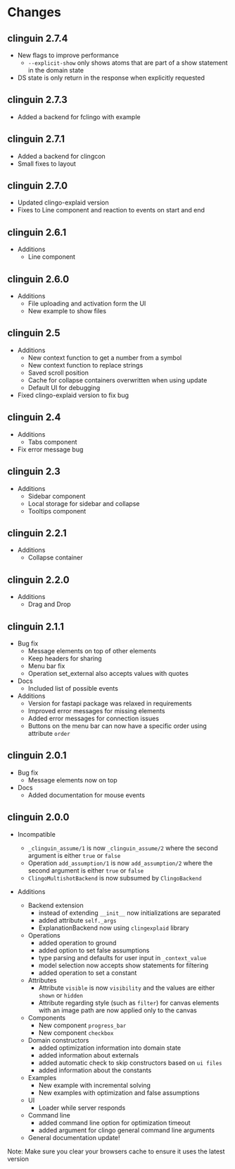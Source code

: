 # Changes

## clinguin 2.7.4

  * New flags to improve performance
    * `--explicit-show` only shows atoms that are part of a show statement in the domain state
  * DS state is only return in the response when explicitly requested

## clinguin 2.7.3

  * Added a backend for fclingo with example

## clinguin 2.7.1

  * Added a backend for clingcon
  * Small fixes to layout

## clinguin 2.7.0

  * Updated clingo-explaid version
  * Fixes to Line component and reaction to events on start and end

## clinguin 2.6.1

  * Additions
    * Line component

## clinguin 2.6.0

  * Additions
    * File uploading and activation form the UI
    * New example to show files

## clinguin 2.5

  * Additions
    * New context function to get a number from a symbol
    * New context function to replace strings
    * Saved scroll position
    * Cache for collapse containers overwritten when using update
    * Default UI for debugging
  * Fixed clingo-explaid version to fix bug

## clinguin 2.4

  * Additions
    * Tabs component
  * Fix error message bug

## clinguin 2.3

  * Additions
    * Sidebar component
    * Local storage for sidebar and collapse
    * Tooltips component

## clinguin 2.2.1

  * Additions
    * Collapse container

## clinguin 2.2.0

  * Additions
    * Drag and Drop


## clinguin 2.1.1

  * Bug fix
    * Message elements on top of other elements
    * Keep headers for sharing
    * Menu bar fix
    * Operation set_external also accepts values with quotes
  * Docs
    * Included list of possible events
  * Additions
    * Version for fastapi package was relaxed in requirements
    * Improved error messages for missing elements
    * Added error messages for connection issues
    * Buttons on the menu bar can now have a specific order using attribute `order`



## clinguin 2.0.1

  * Bug fix
    * Message elements now on top
  * Docs
    * Added documentation for mouse events

## clinguin 2.0.0


  * Incompatible
    * `_clinguin_assume/1` is now `_clinguin_assume/2` where the second argument is either `true` or `false`
    * Operation `add_assumption/1` is now `add_assumption/2` where the second argument is either `true` or `false`
    * `ClingoMultishotBackend` is now subsumed by `ClingoBackend`

  * Additions
    * Backend extension
      * instead of extending `__init__` now initializations are separated
      * added attribute `self._args`
      * ExplanationBackend now using `clingexplaid` library
    * Operations
      * added operation to ground
      * added option to set false assumptions
      * type parsing and defaults for user input in `_context_value`
      * model selection now accepts show statements for filtering
      * added operation to set a constant
    * Attributes
      * Attribute `visible` is now `visibility` and the values are either `shown` or `hidden`
      * Attribute regarding style (such as `filter`) for canvas elements with an image path are now applied only to the canvas
    * Components
      * New component `progress_bar`
      * New component `checkbox`
    * Domain constructors
      * added optimization information into domain state
      * added information about externals
      * added automatic check to skip constructors based on `ui files`
      * added information about the constants
    * Examples
      * New example with incremental solving
      * New examples with optimization and false assumptions
    * UI
      * Loader while server responds
    * Command line
      * added command line option for optimization timeout
      * added argument for clingo general command line arguments
    * General documentation update!


  Note: Make sure you clear your browsers cache to ensure it uses the latest version


